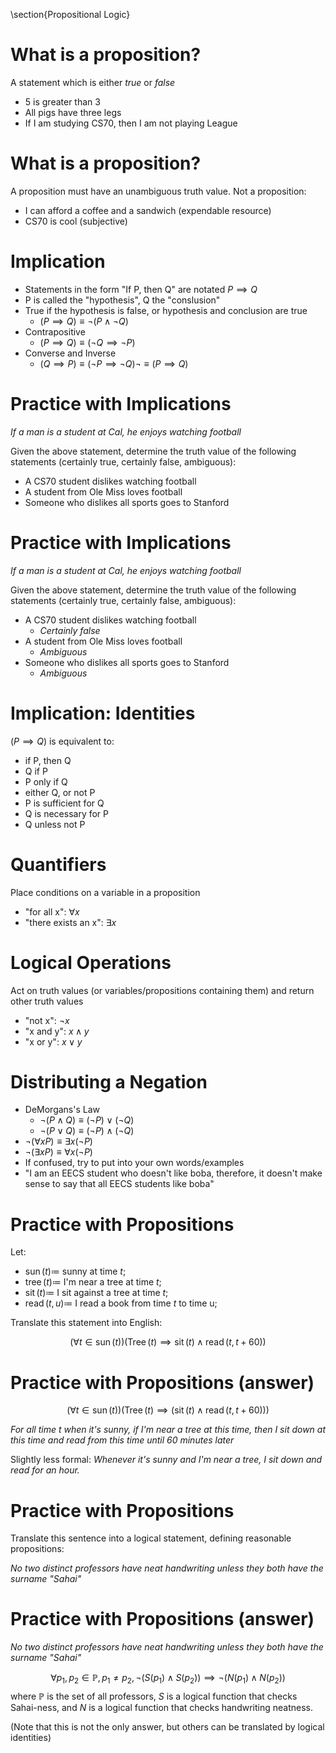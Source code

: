 \section{Propositional Logic}

# What is a proposition?

A statement which is either *true* or *false*

* 5 is greater than 3
* All pigs have three legs
* If I am studying CS70, then I am not playing League

# What is a proposition?

A proposition must have an unambiguous truth value.
Not a proposition:

* I can afford a coffee and a sandwich (expendable resource)
* CS70 is cool (subjective)



# Implication
* Statements in the form "If P, then Q" are notated $P \implies Q$
* P is called the "hypothesis", Q the "conslusion"
* True if the hypothesis is false, or hypothesis and conclusion are true
  * $(P \implies Q) \equiv \neg(P \land \neg Q)$
* Contrapositive
  * $(P \implies Q) \equiv (\neg Q \implies \neg P)$
* Converse and Inverse
  * $(Q \implies P) \equiv (\neg P \implies \neg Q) \lnot\equiv (P \implies Q)$

# Practice with Implications
*If a man is a student at Cal, he enjoys watching football*

Given the above statement, determine the truth value of the following statements (certainly true, certainly false, ambiguous):

* A CS70 student dislikes watching football
* A student from Ole Miss loves football
* Someone who dislikes all sports goes to Stanford

# Practice with Implications
*If a man is a student at Cal, he enjoys watching football*

Given the above statement, determine the truth value of the following statements (certainly true, certainly false, ambiguous):

* A CS70 student dislikes watching football
  - *Certainly false*
* A student from Ole Miss loves football
  - *Ambiguous*
* Someone who dislikes all sports goes to Stanford
  - *Ambiguous*

# Implication: Identities
$(P \implies Q)$ is equivalent to:

* if P, then Q
* Q if P
* P only if Q
* either Q, or not P
* P is sufficient for Q
* Q is necessary for P
* Q unless not P

# Quantifiers
Place conditions on a variable in a proposition

* "for all x": $\forall x$
* "there exists an x": $\exists x$

# Logical Operations
Act on truth values (or variables/propositions containing them) and return other truth values

* "not x": $\lnot x$
* "x and y": $x \land y$
* "x or y": $x \lor y$

# Distributing a Negation
* DeMorgans's Law
  * $\lnot(P \land Q) \equiv (\lnot P) \lor (\lnot Q)$
  * $\lnot(P \lor Q) \equiv (\lnot P) \land (\lnot Q)$
* $\lnot(\forall x P) \equiv \exists x (\lnot P)$
* $\lnot(\exists x P) \equiv \forall x (\lnot P)$
* If confused, try to put into your own words/examples
* "I am an EECS student who doesn't like boba, therefore, it doesn't make sense to say that all EECS students like boba"

# Practice with Propositions
Let:

* $\operatorname{sun}(t) \coloneqq$ sunny at time $t$;
* $\operatorname{tree}(t) \coloneqq$ I'm near a tree at time $t$;
* $\operatorname{sit}(t) \coloneqq$ I sit against a tree at time $t$;
* $\operatorname{read}(t, u) \coloneqq$ I read a book from time $t$ to time u;

Translate this statement into English:

$$
( \forall t \in \operatorname{sun}(t))(\operatorname{Tree}(t) \implies \operatorname{sit}(t) \land \operatorname{read}(t,t+60))
$$

# Practice with Propositions (answer)
$$
( \forall t \in \operatorname{sun}(t))(\operatorname{Tree}(t) \implies (\operatorname{sit}(t) \land \operatorname{read}(t,t+60)))
$$

*For all time $t$ when it's sunny, if I'm near a tree at this time, then I sit down at this time and read from this time until 60 minutes later*

Slightly less formal: *Whenever it's sunny and I'm near a tree, I sit down and read for an hour.*

# Practice with Propositions
Translate this sentence into a logical statement, defining reasonable propositions:

*No two distinct professors have neat handwriting unless they both have the surname "Sahai"*

# Practice with Propositions (answer)

*No two distinct professors have neat handwriting unless they both have the surname "Sahai"*

$$
\forall p_1, p_2 \in \mathbb{P}, p_1 \not= p_2, \lnot(S(p_1) \land S(p_2)) \implies \lnot (N(p_1) \land N(p_2))
$$
where $\mathbb{P}$ is the set of all professors, $S$ is a logical function that checks Sahai-ness, and $N$ is a logical function that checks handwriting neatness.

(Note that this is not the only answer, but others can be translated by logical identities)








